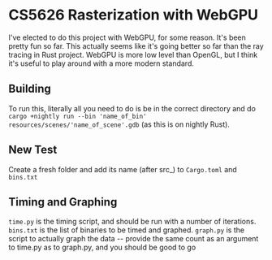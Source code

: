 # CS5626 Rasterization with WebGPU

I've elected to do this project with WebGPU, for some reason. It's been pretty fun so far. This actually seems like it's going better so far than the ray tracing in Rust project. WebGPU is more low level than OpenGL, but I think it's useful to play around with a more modern standard.

## Building
To run this, literally all you need to do is be in the correct directory and do `cargo +nightly run --bin 'name_of_bin' resources/scenes/'name_of_scene'.gdb` (as this is on nightly Rust).

## New Test
Create a fresh folder and add its name (after src_) to `Cargo.toml` and `bins.txt`

## Timing and Graphing
`time.py` is the timing script, and should be run with a number of iterations.  `bins.txt` is the list of binaries to be timed and graphed.  `graph.py` is the script to actually graph the data -- provide the same count as an argument to time.py as to graph.py, and you should be good to go
